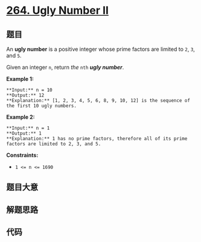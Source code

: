# [264. Ugly Number II](https://leetcode.com/problems/ugly-number-ii)

## 题目

An **ugly number** is a positive integer whose prime factors are limited to
`2`, `3`, and `5`.

Given an integer `n`, return _the_ `nth` _**ugly number**_.



**Example 1:**

    
    
    **Input:** n = 10
    **Output:** 12
    **Explanation:** [1, 2, 3, 4, 5, 6, 8, 9, 10, 12] is the sequence of the first 10 ugly numbers.
    

**Example 2:**

    
    
    **Input:** n = 1
    **Output:** 1
    **Explanation:** 1 has no prime factors, therefore all of its prime factors are limited to 2, 3, and 5.
    



**Constraints:**

  * `1 <= n <= 1690`


## 题目大意

## 解题思路

## 代码

```javascript

```
